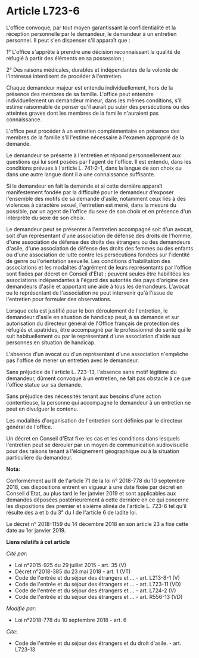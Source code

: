 # Article L723-6

L'office convoque, par tout moyen garantissant la confidentialité et la réception personnelle par le demandeur, le demandeur
à un entretien personnel. Il peut s'en dispenser s'il apparaît que :

1° L'office s'apprête à prendre une décision reconnaissant la qualité de réfugié à partir des éléments en sa possession ;

2° Des raisons médicales, durables et indépendantes de la volonté de l'intéressé interdisent de procéder à l'entretien.

Chaque demandeur majeur est entendu individuellement, hors de la présence des membres de sa famille. L'office peut entendre
individuellement un demandeur mineur, dans les mêmes conditions, s'il estime raisonnable de penser qu'il aurait pu subir des
persécutions ou des atteintes graves dont les membres de la famille n'auraient pas connaissance.

L'office peut procéder à un entretien complémentaire en présence des membres de la famille s'il l'estime nécessaire à
l'examen approprié de la demande.

Le demandeur se présente à l'entretien et répond personnellement aux questions qui lui sont posées par l'agent de l'office.
Il est entendu, dans les conditions prévues à l'article L. 741-2-1, dans la langue de son choix ou dans une autre langue dont
il a une connaissance suffisante.

Si le demandeur en fait la demande et si cette dernière apparaît manifestement fondée par la difficulté pour le demandeur
d'exposer l'ensemble des motifs de sa demande d'asile, notamment ceux liés à des violences à caractère sexuel, l'entretien
est mené, dans la mesure du possible, par un agent de l'office du sexe de son choix et en présence d'un interprète du sexe de
son choix.

Le demandeur peut se présenter à l'entretien accompagné soit d'un avocat, soit d'un représentant d'une association de défense
des droits de l'homme, d'une association de défense des droits des étrangers ou des demandeurs d'asile, d'une association de
défense des droits des femmes ou des enfants ou d'une association de lutte contre les persécutions fondées sur l'identité de
genre ou l'orientation sexuelle. Les conditions d'habilitation des associations et les modalités d'agrément de leurs
représentants par l'office sont fixées par décret en Conseil d'Etat ; peuvent seules être habilitées les associations
indépendantes à l'égard des autorités des pays d'origine des demandeurs d'asile et apportant une aide à tous les demandeurs.
L'avocat ou le représentant de l'association ne peut intervenir qu'à l'issue de l'entretien pour formuler des observations.

Lorsque cela est justifié pour le bon déroulement de l'entretien, le demandeur d'asile en situation de handicap peut, à sa
demande et sur autorisation du directeur général de l'Office français de protection des réfugiés et apatrides, être
accompagné par le professionnel de santé qui le suit habituellement ou par le représentant d'une association d'aide aux
personnes en situation de handicap.

L'absence d'un avocat ou d'un représentant d'une association n'empêche pas l'office de mener un entretien avec le demandeur.

Sans préjudice de l'article L. 723-13, l'absence sans motif légitime du demandeur, dûment convoqué à un entretien, ne fait
pas obstacle à ce que l'office statue sur sa demande.

Sans préjudice des nécessités tenant aux besoins d'une action contentieuse, la personne qui accompagne le demandeur à un
entretien ne peut en divulguer le contenu.

Les modalités d'organisation de l'entretien sont définies par le directeur général de l'office.

Un décret en Conseil d'Etat fixe les cas et les conditions dans lesquels l'entretien peut se dérouler par un moyen de
communication audiovisuelle pour des raisons tenant à l'éloignement géographique ou à la situation particulière du demandeur.

**Nota:**

Conformément au III de l'article 71 de la loi n° 2018-778 du 10 septembre 2018, ces dispositions entrent en vigueur à une
date fixée par décret en Conseil d'Etat, au plus tard le 1er janvier 2019 et sont applicables aux demandes déposées
postérieurement à cette dernière en ce qui concerne les dispositions des premier et sixième alinéa de l'article L. 723-6 tel
qu'il résulte des a et b du 3° du I de l'article 6 de ladite loi.

Le décret n° 2018-1159 du 14 décembre 2018 en son article 23 a fixé cette date au 1er janvier 2019.

**Liens relatifs à cet article**

_Cité par_:

  - Loi n°2015-925 du 29 juillet 2015 - art. 35 (V)
  - Décret n°2018-385 du 23 mai 2018 - art. 1 (VT)
  - Code de l'entrée et du séjour des étrangers et ... - art. L213-8-1 (V)
  - Code de l'entrée et du séjour des étrangers et ... - art. L723-11 (VD)
  - Code de l'entrée et du séjour des étrangers et ... - art. L724-2 (V)
  - Code de l'entrée et du séjour des étrangers et ... - art. R556-13 (VD)

_Modifié par_:

  - Loi n°2018-778 du 10 septembre 2018 - art. 6

_Cite_:

  - Code de l'entrée et du séjour des étrangers et du droit d'asile. - art. L723-13
